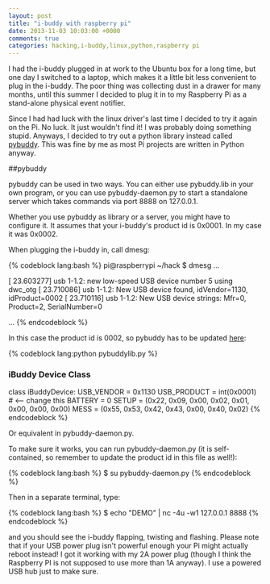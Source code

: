 ```yaml
---
layout: post
title: "i-buddy with raspberry pi"
date: 2013-11-03 10:03:00 +0000
comments: true
categories: hacking,i-buddy,linux,python,raspberry pi
---
```

I had the i-buddy plugged in at work to the Ubuntu box for a long time, but one day I switched to a laptop, which makes it a little bit less convenient to plug in the i-buddy. The poor thing was collecting dust in a drawer for many months, until this summer I decided to plug it in to my Raspberry Pi as a stand-alone physical event notifier.

Since I had had luck with the linux driver's last time I decided to try it again on the Pi. No luck. It just wouldn't find it! I was probably doing something stupid. Anyways, I decided to try out a python library instead called [pybuddy](https://github.com/ewall/pybuddy). This was fine by me as most Pi projects are written in Python anyway.

##pybuddy

pybuddy can be used in two ways. You can either use pybuddy.lib in your own program, or you can use pybuddy-daemon.py to start a standalone server which takes commands via port 8888 on 127.0.0.1.

Whether you use pybuddy as library or a server, you might have to configure it. It assumes that your i-buddy's product id is 0x0001. In my case it was 0x0002.

When plugging the i-buddy in, call dmesg:

{% codeblock lang:bash %}
pi@raspberrypi ~/hack $ dmesg
 ...
 
[   23.603277] usb 1-1.2: new low-speed USB device number 5 using dwc_otg
[   23.710086] usb 1-1.2: New USB device found, idVendor=1130, idProduct=0002
[   23.710116] usb 1-1.2: New USB device strings: Mfr=0, Product=2, SerialNumber=0
 
...
{% endcodeblock %}

In this case the product id is 0002, so pybuddy has to be updated [here](https://github.com/ewall/pybuddy/blob/master/pybuddylib.py#L77):

{% codeblock lang:python pybuddylib.py %}
### iBuddy Device Class
class iBuddyDevice:
  USB_VENDOR  = 0x1130
  USB_PRODUCT = int(0x0001) # <-- change this
  BATTERY     = 0
  SETUP       = (0x22, 0x09, 0x00, 0x02, 0x01, 0x00, 0x00, 0x00)
  MESS        = (0x55, 0x53, 0x42, 0x43, 0x00, 0x40, 0x02)
{% endcodeblock %}

Or equivalent in pybuddy-daemon.py.

To make sure it works, you can run pybuddy-daemon.py (it is self-contained, so remember to update the product id in this file as well!):

{% codeblock lang:bash %}
$ su pybuddy-daemon.py
{% endcodeblock %}

Then in a separate terminal, type:

{% codeblock lang:bash %}
$ echo "DEMO" | nc -4u -w1 127.0.0.1 8888
{% endcodeblock %}

and you should see the i-buddy flapping, twisting and flashing. Please note that if your USB power plug isn't powerful enough your Pi might actually reboot instead! I got it working with my 2A power plug (though I think the Raspberry PI is not supposed to use more than 1A anyway). I use a powered USB hub just to make sure.
